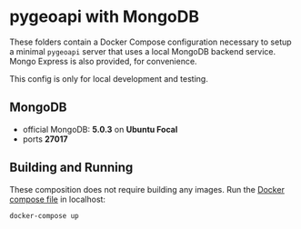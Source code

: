 # pygeoapi with MongoDB

These folders contain a Docker Compose configuration necessary to setup a minimal
`pygeoapi` server that uses a local MongoDB backend service. Mongo Express is also provided, for convenience.

This config is only for local development and testing.

## MongoDB

- official MongoDB: **5.0.3** on **Ubuntu Focal**
- ports **27017**

## Building and Running

These composition does not require building any images. Run the [Docker compose file](docker-compose.yml) in localhost:

```
docker-compose up
```
